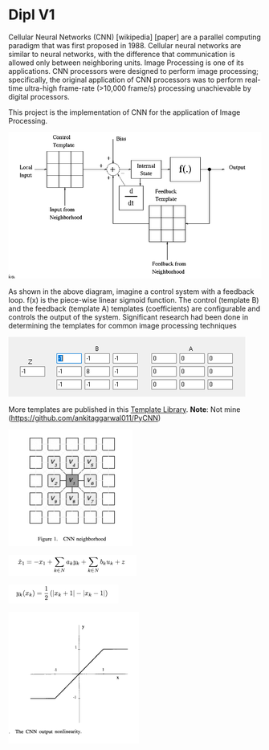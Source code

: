 # Dipl V1

Cellular Neural Networks (CNN) [wikipedia] [paper] are a parallel computing paradigm that was first proposed in 1988. Cellular neural networks are similar to neural networks, with the difference that communication is allowed only between neighboring units. Image Processing is one of its applications. CNN processors were designed to perform image processing; specifically, the original application of CNN processors was to perform real-time ultra-high frame-rate (>10,000 frame/s) processing unachievable by digital processors.

This project is the implementation of CNN for the application of Image Processing.

![Alt text](/documentation/pic/CnnDia1.PNG?raw=true "Cnn Architecture")


As shown in the above diagram, imagine a control system with a feedback loop. f(x) is the piece-wise linear sigmoid function. The control (template B) and the feedback (template A) templates (coefficients) are configurable and controls the output of the system. Significant research had been done in determining the templates for common image processing techniques

![Alt text](/documentation/pic/CnnPic1.PNG?raw=true "A/B controls")

More templates are published in this [Template Library](http://cnn-technology.itk.ppke.hu/Template_library_v4.0alpha1.pdf).
**Note**: Not mine (https://github.com/ankitaggarwal011/PyCNN)

![Alt text](/documentation/pic/CnnDia2.PNG?raw=true "neighbours")

![Alt text](/documentation/pic/CnnDia3.PNG?raw=true "new cell state function")

![Alt text](/documentation/pic/CnnDia4.PNG?raw=true "output function")

![Alt text](/documentation/pic/CnnDia5.PNG?raw=true "output graph")

